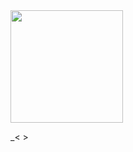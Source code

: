 <div align-"center">
<img src="https://github.com/user-attachments/assets/efedde48-4652-495a-a664-4b56e5560cb4" width="180px" />
<p align "center"
       ㅤwill decorate this better in the future !!!.. shotout to all my cupcakes btw love y'all >_< >
